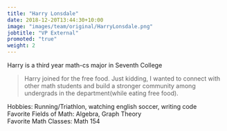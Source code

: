 ```yaml
---
title: "Harry Lonsdale"
date: 2018-12-20T13:44:30+10:00
image: "images/team/original/HarryLonsdale.png"
jobtitle: "VP External"
promoted: "true"
weight: 2
---
```


Harry is a third year math-cs major in Seventh College 

> Harry joined for the free food. Just kidding, I wanted to connect with other math students and build a stronger community among undergrads in the department(while eating free food). 

Hobbies: Running/Triathlon, watching english soccer, writing code <br /> 
Favorite Fields of Math: Algebra, Graph Theory <br /> 
Favorite Math Classes: Math 154